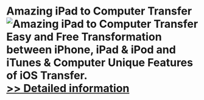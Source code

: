 # Amazing iPad to Computer Transfer<br />![Amazing iPad to Computer Transfer](https://mycommerce.akamaized.net/api/pimages/P300865042/BIG/300865042.PNG)<br />Easy and Free Transformation between iPhone, iPad & iPod and iTunes & Computer Unique Features of iOS Transfer.<br />[>> Detailed information](https://secure.shareit.com/shareit/product.html?productid=300865042&affiliateid=200057808)